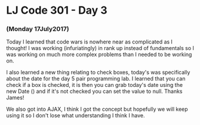 # LJ Code 301 - Day 3
### (Monday 17July2017)

Today I learned that code wars is nowhere near as complicated as I thought! I was working (infuriatingly) in rank up instead of fundamentals so I was working on much more complex problems than I needed to be working on.

I also learned a new thing relating to check boxes, today's was specifically about the date for the day 5 pair programming lab. I learned that you can check if a box is checked, it is then you can grab today's date using the new Date () and if it's not checked you can set the value to null. Thanks James!

We also got into AJAX, I think I got the concept but hopefully we will keep using it so I don't lose what understanding I think I have.
